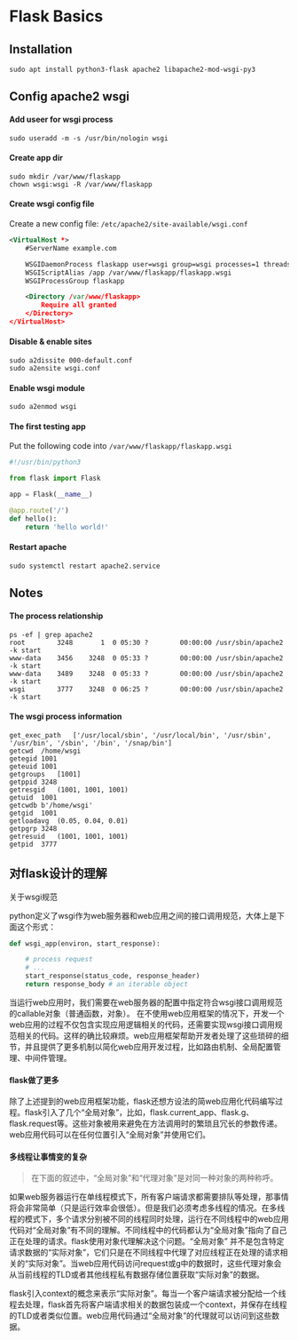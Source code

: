# Flask Basics

## Installation

```shell
sudo apt install python3-flask apache2 libapache2-mod-wsgi-py3
```



## Config apache2 wsgi

#### Add useer for wsgi process

```shell
sudo useradd -m -s /usr/bin/nologin wsgi
```



#### Create app dir

```shell
sudo mkdir /var/www/flaskapp
chown wsgi:wsgi -R /var/www/flaskapp
```



#### Create wsgi config file

Create a new config file: `/etc/apache2/site-available/wsgi.conf`

```xml
<VirtualHost *>
    #ServerName example.com

    WSGIDaemonProcess flaskapp user=wsgi group=wsgi processes=1 threads=3 display-name=flaskapp
    WSGIScriptAlias /app /var/www/flaskapp/flaskapp.wsgi
    WSGIProcessGroup flaskapp

    <Directory /var/www/flaskapp>
        Require all granted
    </Directory>
</VirtualHost>
```



#### Disable & enable sites

```shell
sudo a2dissite 000-default.conf
sudo a2ensite wsgi.conf
```



#### Enable wsgi module

```shell
sudo a2enmod wsgi 
```



#### The first testing app

Put the following code into `/var/www/flaskapp/flaskapp.wsgi`

```python
#!/usr/bin/python3

from flask import Flask

app = Flask(__name__)

@app.route('/')
def hello():
    return 'hello world!'
```



#### Restart apache

```shell
sudo systemctl restart apache2.service
```



## Notes

#### The process relationship

```shell
ps -ef | grep apache2
root        3248       1  0 05:30 ?        00:00:00 /usr/sbin/apache2 -k start
www-data    3456    3248  0 05:33 ?        00:00:00 /usr/sbin/apache2 -k start
www-data    3489    3248  0 05:33 ?        00:00:00 /usr/sbin/apache2 -k start
wsgi        3777    3248  0 06:25 ?        00:00:00 /usr/sbin/apache2 -k start
```



#### The wsgi process information

```shell
get_exec_path	['/usr/local/sbin', '/usr/local/bin', '/usr/sbin', '/usr/bin', '/sbin', '/bin', '/snap/bin']
getcwd	/home/wsgi
getegid	1001
geteuid	1001
getgroups	[1001]
getppid	3248
getresgid	(1001, 1001, 1001)
getuid	1001
getcwdb	b'/home/wsgi'
getgid	1001
getloadavg	(0.05, 0.04, 0.01)
getpgrp	3248
getresuid	(1001, 1001, 1001)
getpid	3777
```



## 对flask设计的理解

关于wsgi规范

python定义了wsgi作为web服务器和web应用之间的接口调用规范，大体上是下面这个形式：

```python
def wsgi_app(environ, start_response):

	# process request
    # ...
    start_response(status_code, response_header)
    return response_body # an iterable object
```

当运行web应用时，我们需要在web服务器的配置中指定符合wsgi接口调用规范的callable对象（普通函数，对象）。
在不使用web应用框架的情况下，开发一个web应用的过程不仅包含实现应用逻辑相关的代码，还需要实现wsgi接口调用规范相关的代码。这样的确比较麻烦。web应用框架帮助开发者处理了这些琐碎的细节，并且提供了更多机制以简化web应用开发过程，比如路由机制、全局配置管理、中间件管理。

#### flask做了更多

除了上述提到的web应用框架功能，flask还想方设法的简web应用化代码编写过程。flask引入了几个“全局对象”，比如，flask.current_app、flask.g、flask.request等。这些对象被用来避免在方法调用时的繁琐且冗长的参数传递。web应用代码可以在任何位置引入“全局对象”并使用它们。

#### 多线程让事情变的复杂

> 在下面的叙述中，“全局对象”和“代理对象”是对同一种对象的两种称呼。

如果web服务器运行在单线程模式下，所有客户端请求都需要排队等处理，那事情将会非常简单（只是运行效率会很低）。但是我们必须考虑多线程的情况。在多线程的模式下，多个请求分别被不同的线程同时处理，运行在不同线程中的web应用代码对“全局对象”有不同的理解。不同线程中的代码都认为“全局对象”指向了自己正在处理的请求。flask使用对象代理解决这个问题。“全局对象”
并不是包含特定请求数据的“实际对象”，它们只是在不同线程中代理了对应线程正在处理的请求相关的“实际对象”。当web应用代码访问request或g中的数据时，这些代理对象会从当前线程的TLD或者其他线程私有数据存储位置获取“实际对象”的数据。

flask引入context的概念来表示“实际对象”。每当一个客户端请求被分配给一个线程去处理，flask首先将客户端请求相关的数据包装成一个context，并保存在线程的TLD或者类似位置。web应用代码通过“全局对象”的代理就可以访问到这些数据。
